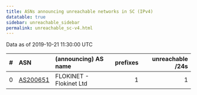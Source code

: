 ```yaml
---
title: ASNs announcing unreachable networks in SC (IPv4)
datatable: true
sidebar: unreachable_sidebar
permalink: unreachable_sc-v4.html
---
```


Data as of 2019-10-21 11:30:00 UTC


<div class="datatable-begin"></div>

|   # | ASN                                      | (announcing) AS name    |   prefixes |   unreachable /24s |
|----:|:-----------------------------------------|:------------------------|-----------:|-------------------:|
|   0 | [AS200651](unreachable_AS200651-v4.html) | FLOKINET - Flokinet Ltd |          1 |                  1 |

<div class="datatable-end"></div>